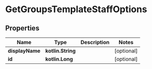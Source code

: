 
# GetGroupsTemplateStaffOptions

## Properties
| Name | Type | Description | Notes |
| ------------ | ------------- | ------------- | ------------- |
| **displayName** | **kotlin.String** |  |  [optional] |
| **id** | **kotlin.Long** |  |  [optional] |



